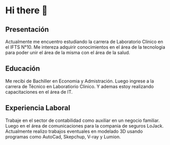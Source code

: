 # Hi there 👋

## Presentación

Actualmente me encuentro estudiando la carrera de Laboratorio Clinico en el IFTS N°10. Me intereza adquirir conocimientos en el área de la tecnologia para poder unir el área de la misma con el área de la salud.


## Educación

Me recibi de Bachiller en Economia y Admistración. Luego ingrese a la carrera de Técnico en Laboratiorio Clinico. Y ademas estoy realizando capacitaciones en el área de IT.

## Experiencia Laboral

Trabaje en el sector de contabilidad como auxiliar en un negocio familiar. Luego en el área de comunicaciones para la compania de seguros LoJack. Actualmente realizo trabajos eventuales en modelado 3D usando programas como AutoCad, Skepchup, V-ray y Lumion.
